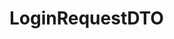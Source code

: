 #  LoginRequestDTO

<api-schema openapi-path="../../api/backend_flashpomo-openapi.yaml" name="LoginRequestDTO"/>